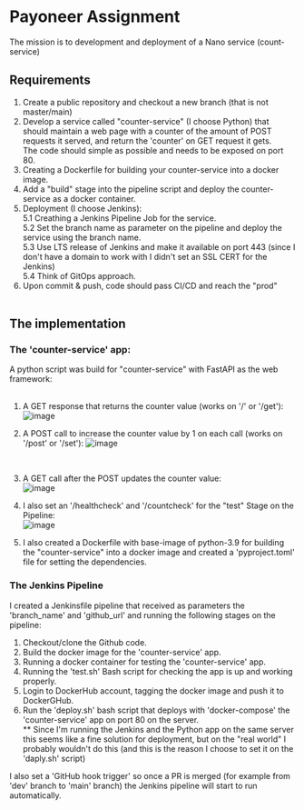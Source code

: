 # Payoneer Assignment 
The mission is to development and deployment of a Nano service (count-service)

## Requirements
1. Create a public repository and checkout a new branch (that is not master/main)<br>
2. Develop a service called "counter-service" (I choose Python) that should maintain a web page with a counter of the amount of POST requests it served, and return the 'counter' on GET request it gets.<br>
The code should simple as possible and needs to be exposed on port 80.<be>
3. Creating a Dockerfile for building your counter-service into a docker image.<br>
4. Add a "build" stage into the pipeline script and deploy the counter-service as a docker container.<br>
5. Deployment (I choose Jenkins):<br>
  5.1 Creathing a Jenkins Pipeline Job for the service.<br>
  5.2 Set the branch name as parameter on the pipeline and deploy the service using the branch name.<br>
  5.3 Use LTS release of Jenkins and make it available on port 443 (since I don't have a domain to work with I didn't set an SSL CERT for the Jenkins)<br>
  5.4 Think of GitOps approach.<br>
6. Upon commit & push, code should pass CI/CD and reach the "prod"<br><br>
  
  
## The implementation
  ### The 'counter-service' app:
  A python script was build for "counter-service" with FastAPI as the web framework:<br><br>
  1. A GET response that returns the counter value (works on '/' or '/get'):<br>
  ![image](https://user-images.githubusercontent.com/64369709/229079334-8f7e45e2-3a59-432c-8544-05878c54898a.png)

   2. A POST call to increase the counter value by 1 on each call (works on '/post' or '/set'):
  ![image](https://user-images.githubusercontent.com/64369709/229091462-c8e8fe68-9650-4fda-944e-3f1f4bdcad42.png)<br> 
   <br>   
  
   3. A GET call after the POST updates the counter value:<br> 
  ![image](https://user-images.githubusercontent.com/64369709/229080357-00ea2fba-7dc6-4809-994a-33529f867502.png)

  4. I also set an '/healthcheck' and '/countcheck' for the "test" Stage on the Pipeline:<br>
  ![image](https://user-images.githubusercontent.com/64369709/229082579-9c733168-1fd1-4ae7-a12c-836c0320e5b2.png)

  5. I also created a Dockerfile with base-image of python-3.9 for building the "counter-service" into a docker image and created a 'pyproject.toml' file for setting the dependencies.<br>
  
  ### The Jenkins Pipeline
  I created a Jenkinsfile pipeline that received as parameters the 'branch_name' and 'github_url' and running the following stages on the pipeline:<br>
  1. Checkout/clone the Github code.<br>
  2. Build the docker image for the 'counter-service' app.<br>
  3. Running a docker container for testing the 'counter-service' app.<br>
  4. Running the 'test.sh' Bash script for checking the app is up and working properly.<br>
  5. Login to DockerHub account, tagging the docker image and push it to DockerGHub.<br>
  6. Run the 'deploy.sh' bash script that deploys with 'docker-compose' the 'counter-service' app on port 80 on the server.<br>
  ** Since I'm running the Jenkins and the Python app on the same server this seems like a fine solution for deployment, but on the "real world" I probably wouldn't do this (and this is the reason I choose to set it on the 'daply.sh' script)

  I also set a 'GitHub hook trigger' so once a PR is merged (for example from 'dev' branch to 'main' branch) the Jenkins pipeline will start to run automatically.
